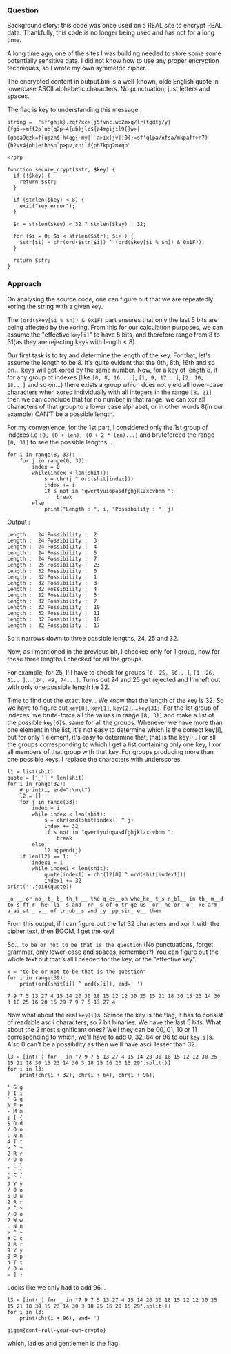 ### Question
Background story: this code was once used on a REAL site to encrypt REAL data. Thankfully, this code is no longer being used and has not for a long time.

A long time ago, one of the sites I was building needed to store some some potentially sensitive data. I did not know how to use any proper encryption techniques, so I wrote my own symmetric cipher.

The encrypted content in output.bin is a well-known, olde English quote in lowercase ASCII alphabetic characters. No punctuation; just letters and spaces.

The flag is key to understanding this message.
```
string =  "sf'gh;k}.zqf/xc>{j5fvnc.wp2mxq/lrltqdtj/y|{fgi~>mff2p`ub{q2p~4{ub)jlc${a4mgijil9{}w>|{gpda9qzk=f{ujzh$`h4qg{~my|``a>ix|jv||0{}=sf'qlpa/ofsa/mkpaff>n7}{b2vv4{oh|eihh$n`p>pv,cni`f{ph7kpg2mxqb"

```

```
<?php

function secure_crypt($str, $key) {
  if (!$key) {
    return $str;
  }

  if (strlen($key) < 8) {
    exit("key error");
  }

  $n = strlen($key) < 32 ? strlen($key) : 32;

  for ($i = 0; $i < strlen($str); $i++) {
    $str[$i] = chr(ord($str[$i]) ^ (ord($key[$i % $n]) & 0x1F));
  }

  return $str;
}
```
### Approach
On analysing the source code, one can figure out that we are repeatedly xoring the string with a given key.

The `(ord($key[$i % $n]) & 0x1F)` part ensures that only the last 5 bits are being affected by the xoring. From this for our calculation purposes, we can assume the "effective `key[i]`" to have 5 bits, and therefore range from 8 to 31(as they are rejecting keys with length < 8).

Our first task is to try and determine the length of the key.
For that, let's assume the length to be 8. It's quite evident that the 0th, 8th, 16th and so on... keys will get xored by the same number. Now, for a key of length 8, if for any group of indexes (like `[0, 8, 16....]`, `[1, 9, 17...]`, `[2, 10, 18...]` and so on...) there exists a group which does not yield all lower-case characters when xored individually with all integers in the range `[8, 31]` then we can conclude that for no number in that range, we can xor all characters of that group to a lower case alphabet, or in other words 8(in our example) CAN'T be a possible length.

For my convenience, for the 1st part, I considered only the 1st group of indexes i.e `[0, (0 + len), (0 + 2 * len)...]` and bruteforced the range `[0, 31]` to see the possible lengths...

```
for i in range(8, 33):
    for j in range(0, 33):
        index = 0
        while(index < len(shit)):
            s = chr(j ^ ord(shit[index]))
            index += i
            if s not in "qwertyuiopasdfghjklzxcvbnm ":
                break
        else:
            print("Length : ", i, "Possibility : ", j)
```
Output :
```
Length :  24 Possibility :  2
Length :  24 Possibility :  3
Length :  24 Possibility :  4
Length :  24 Possibility :  5
Length :  24 Possibility :  7
Length :  25 Possibility :  23
Length :  32 Possibility :  0
Length :  32 Possibility :  1
Length :  32 Possibility :  3
Length :  32 Possibility :  4
Length :  32 Possibility :  5
Length :  32 Possibility :  7
Length :  32 Possibility :  10
Length :  32 Possibility :  11
Length :  32 Possibility :  16
Length :  32 Possibility :  17
```
So it narrows down to three possible lengths, 24, 25 and 32.

Now, as I mentioned in the previous bit, I checked only for 1 group, now for these three lengths I checked for all the groups.

For example, for 25, I'll have to check for groups `[0, 25, 50...]`, `[1, 26, 51...]`....`[24, 49, 74...]`. Turns out 24 and 25 get rejected and I'm left out with only one possible length i.e 32.

Time to find out the exact key...
We know that the length of the key is 32. So we have to figure out `key[0]`, `key[1]`, `key[2]`....`key[31]`.
For the 1st group of indexes, we brute-force all the values in range `[8, 31]` and make a list of the possible `key[0]`s, same for all the groups. Whenever we have more than one element in the list, it's not easy to determine which is the correct key[i], but for only 1 element, it's easy to determine that, that is the key[i]. For all the groups corresponding to which I get a list containing only one key, I xor all members of that group with that key. For groups producing more than one possible keys, I replace the characters with underscores.

```
l1 = list(shit)
quote = ['_'] * len(shit)
for i in range(32):
    # print(i, end=":\n\t")
    l2 = []
    for j in range(33):
        index = i
        while index < len(shit):
            s = chr(ord(shit[index]) ^ j)
            index += 32
            if s not in "qwertyuiopasdfghjklzxcvbnm ":
                break
        else:
            l2.append(j)
    if len(l2) == 1:
        index1 = i
        while index1 < len(shit):
            quote[index1] = chr(l2[0] ^ ord(shit[index1]))
            index1 += 32
print(''.join(quote))
```
```
_o __ or no_ t_ b_ th_t __ the q_es__on whe_he_ t_s n_bl__ in th_ m__d to s_ff_r _he _li__s and _rr__s of o_tr_ge_us _or__ne or _o __ke arm_ a_ai_st _ s__ of tr_ub__s and _y _pp_sin_ e__ them
```
From this output, if I can figure out the 1st 32 characters and xor it with the cipher text, then BOOM, I get the key!

So...
`to be or not to be that is the question` (No punctuations, forget grammar, only lower-case and spaces, remember?) You can figure out the whole text but that's all I needed for the key, or the "effective key".

```
x = "to be or not to be that is the question"
for i in range(39):
    print(ord(shit[i]) ^ ord(x[i]), end=' ')
```
```
7 9 7 5 13 27 4 15 14 20 30 18 15 12 12 30 25 15 21 18 30 15 23 14 30 3 18 25 16 20 15 29 7 9 7 5 13 27 4
```
Now what about the real `key[i]`s. Scince the key is the flag, it has to consist of readable ascii characters, so 7 bit binaries. We have the last 5 bits. What about the 2 most significant ones? Well they can be 00, 01, 10 or 11 corresponding to which, we'll have to add 0, 32, 64 or 96 to our `key[i]`s. Also 0 can't be a possibility as then we'll have ascii lesser than 32.

```
l3 = [int(_) for _ in "7 9 7 5 13 27 4 15 14 20 30 18 15 12 12 30 25 15 21 18 30 15 23 14 30 3 18 25 16 20 15 29".split()]
for i in l3:
    print(chr(i + 32), chr(i + 64), chr(i + 96))
```
```
' G g
) I i
' G g
% E e
- M m
; [ {
$ D d
/ O o
. N n
4 T t
> ^ ~
2 R r
/ O o
, L l
, L l
> ^ ~
9 Y y
/ O o
5 U u
2 R r
> ^ ~
/ O o
7 W w
. N n
> ^ ~
# C c
2 R r
9 Y y
0 P p
4 T t
/ O o
= ] }
```
Looks like we only had to add 96...
```
l3 = [int(_) for _ in "7 9 7 5 13 27 4 15 14 20 30 18 15 12 12 30 25 15 21 18 30 15 23 14 30 3 18 25 16 20 15 29".split()]
for i in l3:
    print(chr(i + 96), end='')
```
```
gigem{dont~roll~your~own~crypto}
```
which, ladies and gentlemen is the flag!
